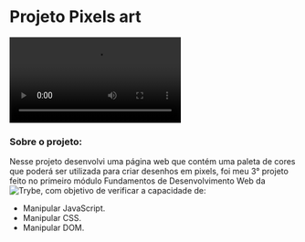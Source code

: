 # Projeto Pixels art

![Pixels Art](pixels-art.webm)

### Sobre o projeto:

Nesse projeto desenvolvi uma página web que contém uma paleta de cores que poderá ser utilizada para criar desenhos em pixels, foi meu 3° projeto feito no primeiro módulo Fundamentos de Desenvolvimento Web da ![Trybe](https://www.betrybe.com/), com objetivo de verificar a capacidade de:

- Manipular JavaScript.
- Manipular CSS.
- Manipular DOM.
